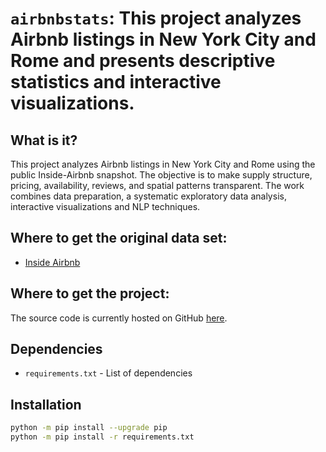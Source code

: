 # `airbnbstats`: This project analyzes Airbnb listings in New York City and Rome and presents descriptive statistics and interactive visualizations.

## What is it?
This project analyzes Airbnb listings in New York City and Rome using the public Inside-Airbnb snapshot. The objective is to make supply structure, pricing, availability, reviews, and spatial patterns transparent. The work combines data preparation, a systematic exploratory data analysis, interactive visualizations and NLP techniques.

## Where to get the original data set:
- [Inside Airbnb](https://insideairbnb.com/get-the-data/)

## Where to get the project:
The source code is currently hosted on GitHub [here](https://github.com/natmokval/airbnbstats).

## Dependencies
 - `requirements.txt` - List of dependencies

## Installation
```sh
python -m pip install --upgrade pip
python -m pip install -r requirements.txt
```

